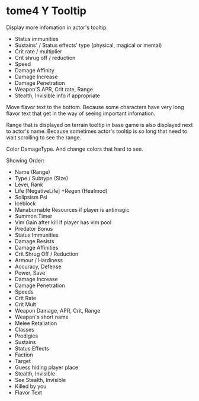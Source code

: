 # tome4 Y Tooltip
Display more infomation in actor's tooltip.

- Status immunities
- Sustains' / Status effects' type (physical, magical or mental)
- Crit rate / multiplier
- Crit shrug off / reduction
- Speed
- Damage Affinity
- Damage Increase
- Damage Penetration
- Weapon'S APR, Crit rate, Range
- Stealth, Invisible info if appropriate

Move flavor text to the bottom. Because some characters have very long flavor text that get in the way of seeing important infomation.

Range that is displayed on terrain tooltip in base game is also displayed next to actor's name. Because sometimes actor's tooltip is so long that need to wait scrolling to see the range.

Color DamageType. And change colors that hard to see.

Showing Order:

- Name (Range)
- Type / Subtype (Size)
- Level, Rank
- Life [NegativeLife] +Regen (Healmod)
- Solipsism Psi
- Iceblock
- Manaburnable Resources if player is antimagic
- Summon Timer
- Vim Gain after kill if player has vim pool
- Predator Bonus
- Status Immunities
- Damage Resists
- Damage Affinities
- Crit Shrug Off / Reduction
- Armour / Hardiness
- Accuracy, Defense
- Power, Save
- Damage Increase
- Damage Penetration
- Speeds
- Crit Rate
- Crit Mult
- Weapon Damage, APR, Crit, Range
- Weapon's short name
- Melee Retaliation
- Classes
- Prodigies
- Sustains
- Status Effects
- Faction
- Target
- Guess hiding player place
- Stealth, Invisible
- See Stealth, Invisible
- Killed by you
- Flavor Text

